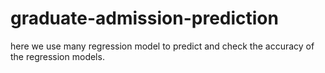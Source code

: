 # graduate-admission-prediction
here we use many regression model to predict and check the accuracy of the regression models. 
